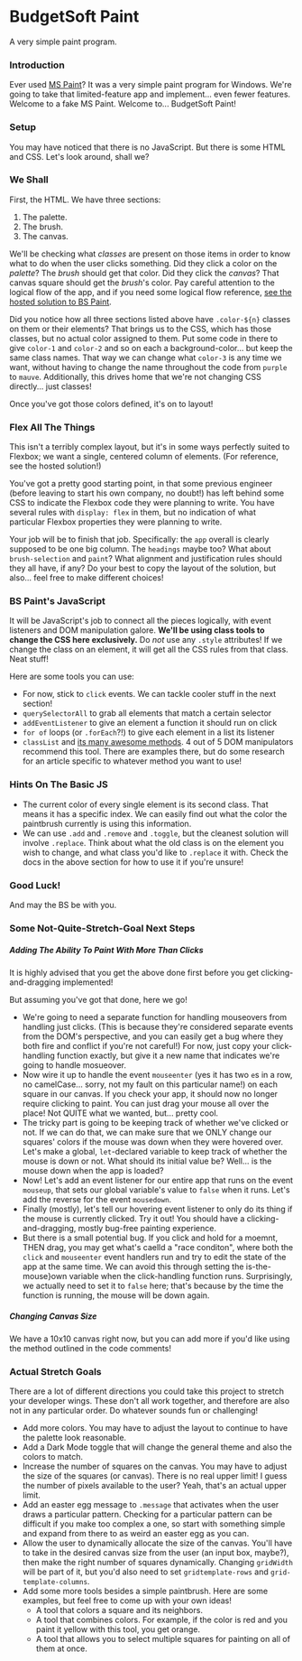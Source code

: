 # BudgetSoft Paint

A very simple paint program.


### Introduction

Ever used [MS Paint](https://en.wikipedia.org/wiki/Microsoft_Paint)? It was a very simple paint program for Windows. We're going to take that limited-feature app and implement... even fewer features. Welcome to a fake MS Paint. Welcome to... BudgetSoft Paint!


### Setup

You may have noticed that there is no JavaScript. But there is some HTML and CSS. Let's look around, shall we?


### We Shall

First, the HTML. We have three sections:

1. The palette.
2. The brush.
3. The canvas.

We'll be checking what *classes* are present on those items in order to know what to do when the user clicks something. Did they click a color on the *palette*? The *brush* should get that color. Did they click the *canvas*? That canvas square should get the *brush*'s color. Pay careful attention to the logical flow of the app, and if you need some logical flow reference, [see the hosted solution to BS Paint](http://bs-paint-solution.surge.sh/).

Did you notice how all three sections listed above have `.color-${n}` classes on them or their elements? That brings us to the CSS, which has those classes, but no actual color assigned to them. Put some code in there to give `color-1` and `color-2` and so on each a background-color... but keep the same class names. That way we can change what `color-3` is any time we want, without having to change the name throughout the code from `purple` to `mauve`. Additionally, this drives home that we're not changing CSS directly... just classes!

Once you've got those colors defined, it's on to layout!


### Flex All The Things

This isn't a terribly complex layout, but it's in some ways perfectly suited to Flexbox; we want a single, centered column of elements. (For reference, see the hosted solution!)

You've got a pretty good starting point, in that some previous engineer (before leaving to start his own company, no doubt!) has left behind some CSS to indicate the Flexbox code they were planning to write. You have several rules with `display: flex` in them, but no indication of what particular Flexbox properties they were planning to write.

Your job will be to finish that job. Specifically: the `app` overall is clearly supposed to be one big column. The `headings` maybe too? What about `brush-selection` and `paint`? What alignment and justification rules should they all have, if any? Do your best to copy the layout of the solution, but also... feel free to make different choices!


### BS Paint's JavaScript


It will be JavaScript's job to connect all the pieces logically, with event listeners and DOM manipulation galore. **We'll be using class tools to change the CSS here exclusively.** Do *not* use any `.style` attributes! If we change the class on an element, it will get all the CSS rules from that class. Neat stuff!

Here are some tools you can use:

* For now, stick to `click` events. We can tackle cooler stuff in the next section!
* `querySelectorAll` to grab all elements that match a certain selector
* `addEventListener` to give an element a function it should run on click
* `for of` loops (or `.forEach`?!) to give each element in a list its listener
* `classList` and [its many awesome methods](https://developer.mozilla.org/en-US/docs/Web/API/Element/classList#Methods). 4 out of 5 DOM manipulators recommend this tool. There are examples there, but do some research for an article specific to whatever method you want to use!


### Hints On The Basic JS

* The current color of every single element is its second class. That means it has a specific index. We can easily find out what the color the paintbrush currently is using this information.
* We can use `.add` and `.remove` and `.toggle`, but the cleanest solution will involve `.replace`. Think about what the old class is on the element you wish to change, and what class you'd like to `.replace` it with. Check the docs in the above section for how to use it if you're unsure!


### Good Luck!

And may the BS be with you.


### Some Not-Quite-Stretch-Goal Next Steps

##### Adding The Ability To Paint With More Than Clicks

It is highly advised that you get the above done first before you get clicking-and-dragging implemented!

But assuming you've got that done, here we go!

* We're going to need a separate function for handling mouseovers from handling just clicks. (This is because they're considered separate events from the DOM's perspective, and you can easily get a bug where they both fire and conflict if you're not careful!) For now, just copy your click-handling function exactly, but give it a new name that indicates we're going to handle mosueover.
* Now wire it up to handle the event `mouseenter` (yes it has two `e`s in a row, no camelCase... sorry, not my fault on this particular name!) on each square in our canvas. If you check your app, it should now no longer require clicking to paint. You can just drag your mouse all over the place! Not QUITE what we wanted, but... pretty cool.
* The tricky part is going to be keeping track of whether we've clicked or not. If we can do that, we can make sure that we ONLY change our squares' colors if the mouse was down when they were hovered over. Let's make a global, `let`-declared variable to keep track of whether the mouse is down or not. What should its initial value be? Well... is the mouse down when the app is loaded?
* Now! Let's add an event listener for our entire app that runs on the event `mouseup`, that sets our global variable's value to `false` when it runs. Let's add the reverse for the event `mousedown`.
* Finally (mostly), let's tell our hovering event listener to only do its thing if the mouse is currently clicked. Try it out! You should have a clicking-and-dragging, mostly bug-free painting experience.
* But there is a small potential bug. If you click and hold for a moemnt, THEN drag, you may get what's caelld a "race conditon", where both the `click` and `mouseenter` event handlers run and try to edit the state of the app at the same time. We can avoid this through setting the is-the-mouse}own variable when the click-handling function runs. Surprisingly, we actually need to set it to `false` here; that's because by the time the function is running, the mouse will be down again.


##### Changing Canvas Size

We have a 10x10 canvas right now, but you can add more if you'd like using the method outlined in the code comments!


### Actual Stretch Goals

There are a lot of different directions you could take this project to stretch your developer wings. These don't all work together, and therefore are also not in any particular order. Do whatever sounds fun or challenging!

* Add more colors. You may have to adjust the layout to continue to have the palette look reasonable.
* Add a Dark Mode toggle that will change the general theme and also the colors to match.
* Increase the number of squares on the canvas. You may have to adjust the size of the squares (or canvas). There is no real upper limit! I guess the number of pixels available to the user? Yeah, that's an actual upper limit.
* Add an easter egg message to `.message` that activates when the user draws a particular pattern. Checking for a particular pattern can be difficult if you make too complex a one, so start with something simple and expand from there to as weird an easter egg as you can.
* Allow the user to dynamically allocate the size of the canvas. You'll have to take in the desired canvas size from the user (an input box, maybe?), then make the right number of squares dynamically. Changing `gridWidth` will be part of it, but you'd also need to set `gridtemplate-rows` and `grid-template-columns`.
* Add some more tools besides a simple paintbrush. Here are some examples, but feel free to come up with your own ideas!
  * A tool that colors a square and its neighbors.
  * A tool that combines colors. For example, if the color is red and you paint it yellow with this tool, you get orange.
  * A tool that allows you to select multiple squares for painting on all of them at once.
